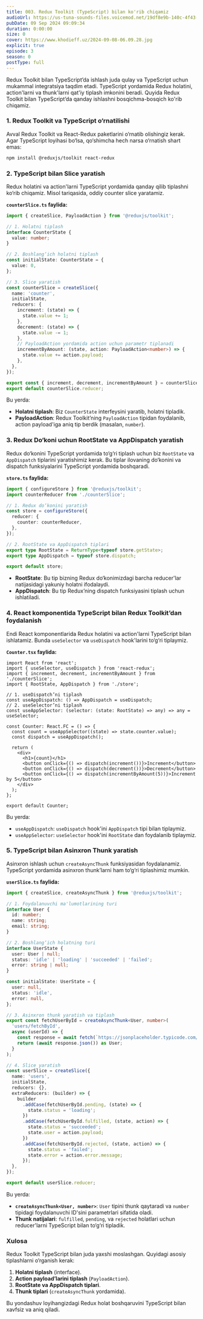 ```yaml
---
title: 003. Redux Toolkit (TypeScript) bilan ko'rib chiqamiz
audioUrl: https://us-tuna-sounds-files.voicemod.net/19df8e9b-140c-4f43-8c0e-09c162821765-1658350707858.mp3
pubDate: 09 Sep 2024 09:09:34
duration: 0:00:00
size: 0
cover: https://www.khodieff.uz/2024-09-08-06.09.28.jpg
explicit: true
episode: 3
season: 0
postType: full
---
```

Redux Toolkit bilan TypeScript’da ishlash juda qulay va TypeScript uchun mukammal integratsiya taqdim etadi. TypeScript yordamida Redux holatini, action'larni va thunk'larni qat'iy tiplash imkonini beradi. Quyida Redux Toolkit bilan TypeScript’da qanday ishlashni bosqichma-bosqich ko'rib chiqamiz.

### 1. Redux Toolkit va TypeScript o‘rnatilishi

Avval Redux Toolkit va React-Redux paketlarini o‘rnatib olishingiz kerak. Agar TypeScript loyihasi bo‘lsa, qo‘shimcha hech narsa o‘rnatish shart emas:

```bash
npm install @reduxjs/toolkit react-redux
```

### 2. TypeScript bilan Slice yaratish

Redux holatini va action'larni TypeScript yordamida qanday qilib tiplashni ko‘rib chiqamiz. Misol tariqasida, oddiy counter slice yaratamiz.

**`counterSlice.ts` faylida:**
```ts
import { createSlice, PayloadAction } from '@reduxjs/toolkit';

// 1. Holatni tiplash
interface CounterState {
  value: number;
}

// 2. Boshlang‘ich holatni tiplash
const initialState: CounterState = {
  value: 0,
};

// 3. Slice yaratish
const counterSlice = createSlice({
  name: 'counter',
  initialState,
  reducers: {
    increment: (state) => {
      state.value += 1;
    },
    decrement: (state) => {
      state.value -= 1;
    },
    // PayloadAction yordamida action uchun parametr tiplanadi
    incrementByAmount: (state, action: PayloadAction<number>) => {
      state.value += action.payload;
    },
  },
});

export const { increment, decrement, incrementByAmount } = counterSlice.actions;
export default counterSlice.reducer;
```

Bu yerda:
- **Holatni tiplash**: Biz `CounterState` interfeysini yaratib, holatni tipladik.
- **PayloadAction**: Redux Toolkit’ning `PayloadAction` tipidan foydalanib, action payload'iga aniq tip berdik (masalan, `number`).

### 3. Redux Do‘koni uchun RootState va AppDispatch yaratish

Redux do‘konini TypeScript yordamida to‘g‘ri tiplash uchun biz `RootState` va `AppDispatch` tiplarini yaratishimiz kerak. Bu tiplar ilovaning do‘konini va dispatch funksiyalarini TypeScript yordamida boshqaradi.

**`store.ts` faylida:**
```ts
import { configureStore } from '@reduxjs/toolkit';
import counterReducer from './counterSlice';

// 1. Redux do‘konini yaratish
const store = configureStore({
  reducer: {
    counter: counterReducer,
  },
});

// 2. RootState va AppDispatch tiplari
export type RootState = ReturnType<typeof store.getState>;
export type AppDispatch = typeof store.dispatch;

export default store;
```

- **RootState**: Bu tip bizning Redux do‘konimizdagi barcha reducer'lar natijasidagi yakuniy holatni ifodalaydi.
- **AppDispatch**: Bu tip Redux’ning dispatch funksiyasini tiplash uchun ishlatiladi.

### 4. React komponentida TypeScript bilan Redux Toolkit’dan foydalanish

Endi React komponentlarida Redux holatini va action'larni TypeScript bilan ishlatamiz. Bunda `useSelector` va `useDispatch` hook'larini to‘g‘ri tiplaymiz.

**`Counter.tsx` faylida:**
```tsx
import React from 'react';
import { useSelector, useDispatch } from 'react-redux';
import { increment, decrement, incrementByAmount } from './counterSlice';
import { RootState, AppDispatch } from './store';

// 1. useDispatch’ni tiplash
const useAppDispatch: () => AppDispatch = useDispatch;
// 2. useSelector’ni tiplash
const useAppSelector: (selector: (state: RootState) => any) => any = useSelector;

const Counter: React.FC = () => {
  const count = useAppSelector((state) => state.counter.value);
  const dispatch = useAppDispatch();

  return (
    <div>
      <h1>{count}</h1>
      <button onClick={() => dispatch(increment())}>Increment</button>
      <button onClick={() => dispatch(decrement())}>Decrement</button>
      <button onClick={() => dispatch(incrementByAmount(5))}>Increment by 5</button>
    </div>
  );
};

export default Counter;
```

Bu yerda:
- `useAppDispatch`: `useDispatch` hook'ini `AppDispatch` tipi bilan tiplaymiz.
- `useAppSelector`: `useSelector` hook'ini `RootState` dan foydalanib tiplaymiz.

### 5. TypeScript bilan Asinxron Thunk yaratish

Asinxron ishlash uchun `createAsyncThunk` funksiyasidan foydalanamiz. TypeScript yordamida asinxron thunk’larni ham to‘g‘ri tiplashimiz mumkin.

**`userSlice.ts` faylida:**
```ts
import { createSlice, createAsyncThunk } from '@reduxjs/toolkit';

// 1. Foydalanuvchi ma'lumotlarining turi
interface User {
  id: number;
  name: string;
  email: string;
}

// 2. Boshlang‘ich holatning turi
interface UserState {
  user: User | null;
  status: 'idle' | 'loading' | 'succeeded' | 'failed';
  error: string | null;
}

const initialState: UserState = {
  user: null,
  status: 'idle',
  error: null,
};

// 3. Asinxron thunk yaratish va tiplash
export const fetchUserById = createAsyncThunk<User, number>(
  'users/fetchById',
  async (userId) => {
    const response = await fetch(`https://jsonplaceholder.typicode.com/users/${userId}`);
    return (await response.json()) as User;
  }
);

// 4. Slice yaratish
const userSlice = createSlice({
  name: 'users',
  initialState,
  reducers: {},
  extraReducers: (builder) => {
    builder
      .addCase(fetchUserById.pending, (state) => {
        state.status = 'loading';
      })
      .addCase(fetchUserById.fulfilled, (state, action) => {
        state.status = 'succeeded';
        state.user = action.payload;
      })
      .addCase(fetchUserById.rejected, (state, action) => {
        state.status = 'failed';
        state.error = action.error.message;
      });
  },
});

export default userSlice.reducer;
```

Bu yerda:
- **`createAsyncThunk<User, number>`**: `User` tipini thunk qaytaradi va `number` tipidagi foydalanuvchi ID'sini parametrlari sifatida oladi.
- **Thunk natijalari**: `fulfilled`, `pending`, va `rejected` holatlari uchun reducer'larni TypeScript bilan to‘g‘ri tipladik.

### Xulosa

Redux Toolkit TypeScript bilan juda yaxshi moslashgan. Quyidagi asosiy tiplashlarni o‘rganish kerak:
1. **Holatni tiplash** (interface).
2. **Action payload’larini tiplash** (`PayloadAction`).
3. **RootState va AppDispatch tiplari**.
4. **Thunk tiplari** (`createAsyncThunk` yordamida). 

Bu yondashuv loyihangizdagi Redux holat boshqaruvini TypeScript bilan xavfsiz va aniq qiladi. 